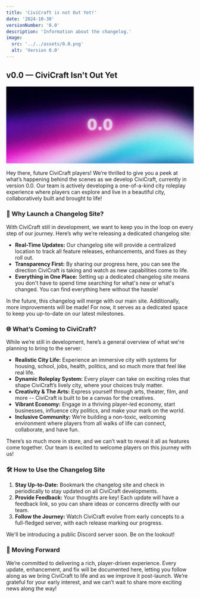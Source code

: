 ```yaml
---
title: 'CiviCraft is not Out Yet!'
date: '2024-10-30'
versionNumber: '0.0'
description: 'Information about the changelog.'
image:
  src: '../../assets/0.0.png'
  alt: 'Version 0.0'
---
```


## v0.0 — CiviCraft Isn't Out Yet

![CiviCraft Placeholder Image](../../assets/0.0.png) 

Hey there, future CiviCraft players! We’re thrilled to give you a peek at what’s happening behind the scenes as we develop CiviCraft, currently in version 0.0. Our team is actively developing a one-of-a-kind city roleplay experience where players can explore and live in a beautiful city, collaboratively built and brought to life!

### 🚀 Why Launch a Changelog Site?

With CiviCraft still in development, we want to keep you in the loop on every step of our journey. Here’s why we’re releasing a dedicated changelog site:

- **Real-Time Updates:** Our changelog site will provide a centralized location to track all feature releases, enhancements, and fixes as they roll out.
- **Transparency First:** By sharing our progress here, you can see the direction CiviCraft is taking and watch as new capabilities come to life.
- **Everything in One Place:** Setting up a dedicated changelog site means you don't have to spend time searching for what's new or what's changed. You can find everything here without the hassle!

In the future, this changelog will merge with our main site. Additionally, more improvements will be made! For now, it serves as a dedicated space to keep you up-to-date on our latest milestones.

### 🌐 What’s Coming to CiviCraft?

While we’re still in development, here’s a general overview of what we're planning to bring to the server:

- **Realistic City Life:** Experience an immersive city with systems for housing, school, jobs, health, politics, and so much more that feel like real life.
- **Dynamic Roleplay System:** Every player can take on exciting roles that shape CiviCraft’s lively city, where your choices truly matter.
- **Creativity & The Arts:** Express yourself through arts, theater, film, and more -- CiviCraft is built to be a canvas for the creatives.
- **Vibrant Economy:** Engage in a thriving player-led economy, start businesses, influence city politics, and make your mark on the world.
- **Inclusive Community:** We’re building a non-toxic, welcoming environment where players from all walks of life can connect, collaborate, and have fun.

There’s so much more in store, and we can’t wait to reveal it all as features come together. Our team is excited to welcome players on this journey with us!

### 🛠️ How to Use the Changelog Site

1. **Stay Up-to-Date:** Bookmark the changelog site and check in periodically to stay updated on all CiviCraft developments.
2. **Provide Feedback:** Your thoughts are key! Each update will have a feedback link, so you can share ideas or concerns directly with our team.
3. **Follow the Journey:** Watch CiviCraft evolve from early concepts to a full-fledged server, with each release marking our progress.

We'll be introducing a public Discord server soon. Be on the lookout!

### 📝 Moving Forward

We’re committed to delivering a rich, player-driven experience. Every update, enhancement, and fix will be documented here, letting you follow along as we bring CiviCraft to life and as we improve it post-launch. We’re grateful for your early interest, and we can’t wait to share more exciting news along the way!


